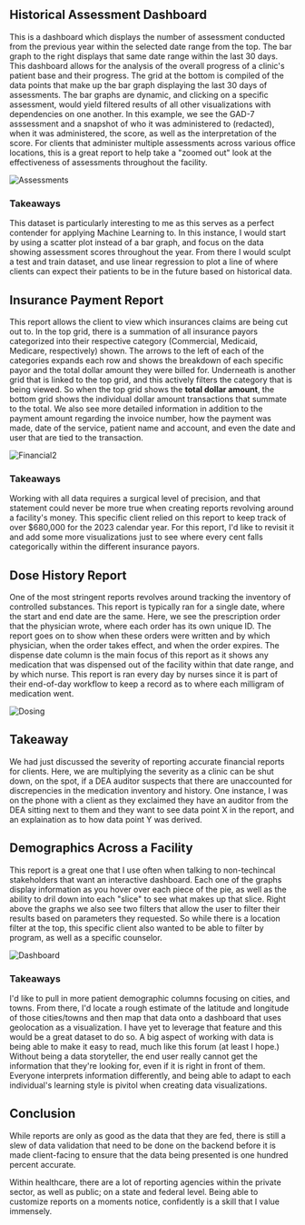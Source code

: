 ## Historical Assessment Dashboard
This is a dashboard which displays the number of assessment conducted from the previous year within the selected date range from the top. The bar graph to the right displays that same date range within the last 30 days. This dashboard allows for the analysis of the overall progress of a clinic's patient base and their progress. The grid at the bottom is compiled of the data points that make up the bar graph displaying the last 30 days of assessments. The bar graphs are dynamic, and clicking on a specific assessment, would yield filtered results of all other visualizations with dependencies on one another.
In this example, we see the GAD-7 asssessment and a snapshot of who it was administered to (redacted), when it was administered, the score, as well as the interpretation of the score.
For clients that administer multiple assessments across various office locations, this is a great report to help take a "zoomed out" look at the effectiveness of assessments throughout the facility.

![Assessments](https://github.com/PSid-R32/Data-Visualizations/assets/55320989/59a4e427-f956-45df-98ed-0a55343ead94)

### Takeaways
This dataset is particularly interesting to me as this serves as a perfect contender for applying Machine Learning to. In this instance, I would start by using a scatter plot instead of a bar graph, and focus on the data showing assessment scores throughout the year. From there I would sculpt a test and train dataset, and use linear regression to plot a line of where clients can expect their patients to be in the future based on historical data.

## Insurance Payment Report
This report allows the client to view which insurances claims are being cut out to. In the top grid, there is a summation of all insurance payors categorized into their respective category (Commercial, Medicaid, Medicare, respectively) shown. The arrows to the left of each of the categories expands each row and shows the breakdown of each specific payor and the total dollar amount they were billed for. 
Underneath is another grid that is linked to the top grid, and this actively filters the category that is being viewed. So when the top grid shows the **total dollar amount**, the bottom grid shows the individual dollar amount transactions that summate to the total. We also see more detailed information in addition to the payment amount regarding the invoice number, how the payment was made, date of the service, patient name and account, and even the date and user that are tied to the transaction. 

![Financial2](https://github.com/PSid-R32/Data-Visualizations/assets/55320989/7c14a66b-52aa-4c6c-bacf-d08cbec22f8d)

### Takeaways
Working with all data requires a surgical level of precision, and that statement could never be more true when creating reports revolving around a facility's money. This specific client relied on this report to keep track of over $680,000 for the 2023 calendar year.
For this report, I'd like to revisit it and add some more visualizations just to see where every cent falls categorically within the different insurance payors.

## Dose History Report 
One of the most stringent reports revolves around tracking the inventory of controlled substances. This report is typically ran for a single date, where the start and end date are the same. Here, we see the prescription order that the physician wrote, where each order has its own unique ID. The report goes on to show when these orders were written and by which physician, when the order takes effect, and when the order expires. The dispense date column is the main focus of this report as it shows any medication that was dispensed out of the facility within that date range, and by which nurse. 
This report is ran every day by nurses since it is part of their end-of-day workflow to keep a record as to where each milligram of medication went.

![Dosing](https://github.com/PSid-R32/Data-Visualizations/assets/55320989/48fb35b5-404f-4913-a81d-ca83d8b84e5b)

## Takeaway
We had just discussed the severity of reporting accurate financial reports for clients. Here, we are multiplying the severity as a clinic can be shut down, on the spot, if a DEA auditor suspects that there are unaccounted for discrepencies in the medication inventory and history. One instance, I was on the phone with a client as they exclaimed they have an auditor from the DEA sitting next to them and they want to see data point X in the report, and an explaination as to how data point Y was derived.

## Demographics Across a Facility
This report is a great one that I use often when talking to non-techincal stakeholders that want an interactive dashboard. Each one of the graphs display information as you hover over each piece of the pie, as well as the ability to dril down into each "slice" to see what makes up that slice. Right above the graphs we also see two filters that allow the user to filter their results based on parameters they requested. So while there is a location filter at the top, this specific client also wanted to be able to filter by program, as well as a specific counselor.

![Dashboard](https://github.com/PSid-R32/Data-Visualizations/assets/55320989/dfb3892b-5ee7-45d8-8b3b-c43dba6db230)

### Takeaways
I'd like to pull in more patient demographic columns focusing on cities, and towns. From there, I'd locate a rough estimate of the latitude and longitude of those cities/towns and then map that data onto a dashboard that uses geolocation as a visualization. I have yet to leverage that feature and this would be a great dataset to do so.
A big aspect of working with data is being able to make it easy to read, much like this forum (at least I hope.) Without being a data storyteller, the end user really cannot get the information that they're looking for, even if it is right in front of them. Everyone interprets information differently, and being able to adapt to each individual's learning style is pivitol when creating data visualizations.


## Conclusion
While reports are only as good as the data that they are fed, there is still a slew of data validation that need to be done on the backend before it is made client-facing to ensure that the data being presented is one hundred percent accurate.

Within healthcare, there are a lot of reporting agencies within the private sector, as well as public; on a state and federal level. Being able to customize reports on a moments notice, confidently is a skill that I value immensely.




